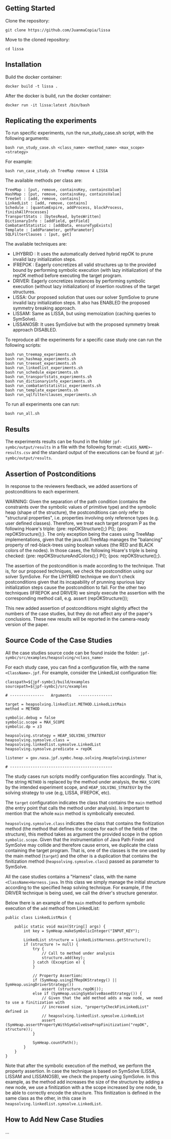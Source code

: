 

## Getting Started

Clone the repository:
```
git clone https://github.com/JuanmaCopia/lissa
```

Move to the cloned repository:
```
cd lissa
```

## Installation

Build the docker container:
```
docker build -t lissa . 
```

After the docker is build, run the docker container:
```
docker run -it lissa:latest /bin/bash
```


## Replicating the experiments


To run specific experiments, run the run_study_case.sh script, with the following arguments:
```
bash run_study_case.sh <class_name> <method_name> <max_scope> <strategy>
```

For example: 
```
bash run_case_study.sh TreeMap remove 4 LISSA
```

The available methods per class are:
```
TreeMap : [put, remove, containsKey, containsValue]
HashMap : [put, remove, containsKey, containsValue]
TreeSet : [add, remove, contains]
LinkedList : [add, remove, contains]
Schedule : [quantumExpire, addProcess, blockProcess, finishAllProcesses]
TransportStats : [bytesRead, bytesWritten]
DictionaryInfo : [addField, getField] 
CombatantStatistic : [addData, ensureTypExists]
Template : [addParameter, getParameter]
SQLFilterClauses : [put, get]
```

The available techniques are:

- LIHYBRID : It uses the automatically derived hybrid repOK to prune invalid lazy initialization steps.
- IFREPOK : Eagerly concretizes all valid structures up to the provided bound by performing symbolic execution (with lazy initialization) of the repOK method before executing the target program.
- DRIVER: Eagerly concretizes instances by performing symbolic execution (without lazy initialization) of insertion routines of the target structures.
- LISSA: Our proposed solution that uses our solver SymSolve to prune invalid lazy initialization steps. It also has ENABLED the proposed symmetry breaking approach.
- LISSAM: Same as LISSA, but using memoization (caching queries to SymSolve).
- LISSANOSB: It uses SymSolve but with the proposed symmetry break approach DISABLED.



To reproduce all the experiments for a specific case study one can run the following scripts: 
```
bash run_treemap_experiments.sh
bash run_hashmap_experiments.sh
bash run_treeset_experiments.sh
bash run_linkedlist_experiments.sh
bash run_schedule_experiments.sh
bash run_transportstats_experiments.sh
bash run_dictionaryinfo_experiments.sh
bash run_combatantstatistic_experiments.sh
bash run_template_experiments.sh
bash run_sqlfilterclauses_experiments.sh
```


To run all experiments one can run:
```
bash run_all.sh
```

## Results

The experiments results can be found in the folder ```jpf-symbc/output/results``` in a file with the following format: ``` <CLASS_NAME>-results.csv ``` and the standard output of the executions can be found at ```jpf-symbc/output/results```.

## Assertion of Postconditions

In response to the reviewers feedback, we added assertions of postconditions to each experiment.

WARNING: Given the separation of the path condition (contains the constraints over the symbolic values of primitive type) and the symbolic heap (shape of the structure), the postconditions can only refer to "structural properties", i.e. properties involving only reference types (e.g. user defined classes). Therefore, we treat
each target program P as the following Hoare's triple: {pre: repOKStructure();} P(); {pos: repOKStructure();}. The only exception being the cases using TreeMap implementations, given that the java.util.TreeMap manages the "balancing" property of red-black-trees using boolean values (the RED and BLACK colors of the nodes). In those cases, the following Hoare's triple is being checked: {pre: repOKStructureAndColors();} P(); {pos: repOKStructure();}.

The assertion of the postcondition is made according to the technique. That is, for our proposed techniques, we check the postcondition using our solver SymSolve. For the LIHYBRID technique we don't check postconditions given that its incapability of prunning spurious lazy initialization steps cause the postcondition to fail. For the other two techniques (IFREPOK and DRIVER) we simply execute the assertion with the corresponding method call, e.g. assert (repOKStructure());

This new added assertion of postconditions might slightly affect the numbers of the case studies, but they do not affect any of the paper's conclusions. These new results will be reported in the camera-ready version of the paper.

## Source Code of the Case Studies

All the case studies source code can be found inside the folder: ```jpf-symbc/src/examples/heapsolving/<class_name>```

For each study case, you can find a configuration file, with the name ```<ClassName>.jpf```. For example, consider the LinkedList configuration file:

```
classpath=${jpf-symbc}/build/examples
sourcepath=${jpf-symbc}/src/examples

# ---------------   Arguments   ---------------

target = heapsolving.linkedlist.METHOD.LinkedListMain
method = METHOD

symbolic.debug = false
symbolic.scope = MAX_SCOPE
symbolic.dp = z3

heapsolving.strategy = HEAP_SOLVING_STRATEGY
heapsolving.symsolve.class = heapsolving.linkedlist.symsolve.LinkedList
heapsolving.symsolve.predicate = repOK

listener = gov.nasa.jpf.symbc.heap.solving.HeapSolvingListener

# ---------------------------------------------
```

The study cases run scripts modify configuration files accordingly. That is, The string ```METHOD``` is replaced by the method under analysis, the ```MAX_SCOPE``` by the intended experiment scope, and ```HEAP_SOLVING_STRATEGY``` by the solving strategy to use (e.g, LISSA, IFREPOK, etc).


The ```target``` configuration indicates the class that contains the ```main``` method (the entry point that calls the method under analysis). Is important to mention that the whole ```main``` method is symbolically executed.

```heapsolving.symsolve.class``` indicates the class that contains the finitization method (the method that defines the scopes for each of the fields of the structure), this method takes as argument the provided scope in the option ```symbolic.scope```. Given that the instrumentation of Java Path Finder and SymSolve may collide and therefore cause errors, we duplicate the class containing the target program. That is, one of the classes is the one used by the main method (```target```) and the other is a duplication that contains the finitization method (```heapsolving.symsolve.class```) passed as parameter to SymSolve.

All the case studies contains a "Harness" class, with the name ```<ClassName>Harness.java```. In this class we simply manage the initial structure according to the specified heap solving technique. For example, if the DRIVER technique is being used, we call the driver's structure generator.

Below there is an example of the ```main``` method to perform symbolic execution of the ```add``` method from LinkedList:

```
public class LinkedListMain {

	public static void main(String[] args) {
		int key = SymHeap.makeSymbolicInteger("INPUT_KEY");

		LinkedList structure = LinkedListHarness.getStructure();
		if (structure != null) {
			try {
				// Call to method under analysis
				structure.add(key);
			} catch (Exception e) {
			}

			// Property Assertion:
			if (SymHeap.usingIfRepOKStrategy() || SymHeap.usingDriverStrategy())
				assert (structure.repOK());
			else if (SymHeap.usingSymSolveBasedStrategy()) {
				// Given that the add method adds a new node, we need to use a finitization with
				// increased size, "propertyCheckFinLinkedList" defined in
				// heapsolving.linkedlist.symsolve.LinkedList
				assert (SymHeap.assertPropertyWithSymSolveUsePropFinitization("repOK", structure));
			}

			SymHeap.countPath();
		}
	}
}
```

Note that after the symbolic execution of the method, we perform the property assertion. In case the technique is based on SymSolve (LISSA, LISSAM and LISSANOSB), we check the property using SymSolve. In this example, as the method add increases the size of the structure by adding a new node, we use a finitization with a the scope increased by one node, to be able to correctly encode the structure. This finitization is defined in the same class as the other, in this case in ```heapsolving.linkedlist.symsolve.LinkedList```.

## How to Add New Case Studies

...







